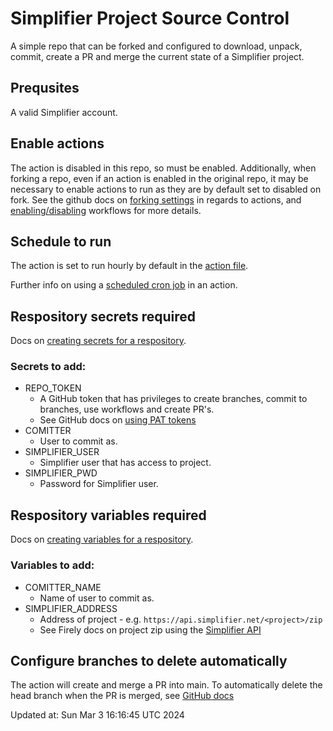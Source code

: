 # Simplifier Project Source Control

A simple repo that can be forked and configured to download, unpack, commit, create a PR and merge the current state of a Simplifier project.  

## Prequsites

A valid Simplifier account.

## Enable actions

The action is disabled in this repo, so must be enabled.  Additionally, when forking a repo, even if an action is enabled in the original repo, it may be necessary to enable actions to run as they are by default set to disabled on fork.  See the github docs on [forking settings](https://docs.github.com/en/repositories/managing-your-repositorys-settings-and-features/enabling-features-for-your-repository/managing-github-actions-settings-for-a-repository#controlling-changes-from-forks-to-workflows-in-public-repositories) in regards to actions, and [enabling/disabling](https://docs.github.com/en/actions/managing-workflow-runs/disabling-and-enabling-a-workflow) workflows for more details.

## Schedule to run

The action is set to run hourly by default in the [action file](.github/workflows/backup.yml#L6).  

Further info on using a [scheduled cron job](https://docs.github.com/en/actions/using-workflows/events-that-trigger-workflows#schedule) in an action.

## Respository secrets required

Docs on [creating secrets for a respository](https://docs.github.com/en/actions/security-guides/encrypted-secrets#creating-encrypted-secrets-for-a-repository).

### Secrets to add:

* REPO_TOKEN  
  * A GitHub token that has privileges to create branches, commit to branches, use workflows and create PR's.  
  * See GitHub docs on [using PAT tokens](https://docs.github.com/en/authentication/keeping-your-account-and-data-secure/managing-your-personal-access-tokens)
* COMITTER  
  * User to commit as.  
* SIMPLIFIER_USER  
  * Simplifier user that has access to project.  
* SIMPLIFIER_PWD  
  * Password for Simplifier user.

## Respository variables required

Docs on [creating variables for a respository](https://docs.github.com/en/actions/learn-github-actions/variables#creating-configuration-variables-for-a-repository).

### Variables to add:

* COMITTER_NAME
  * Name of user to commit as.
* SIMPLIFIER_ADDRESS
  * Address of project - e.g. `https://api.simplifier.net/<project>/zip`
  * See Firely docs on project zip using the [Simplifier API](https://docs.fire.ly/projects/Simplifier/features/api.html#project-zip-api)

## Configure branches to delete automatically

The action will create and merge a PR into main.  To automatically delete the head branch when the PR is merged, see [GitHub docs](https://docs.github.com/en/repositories/configuring-branches-and-merges-in-your-repository/configuring-pull-request-merges/managing-the-automatic-deletion-of-branches) 

Updated at: Sun Mar  3 16:16:45 UTC 2024
